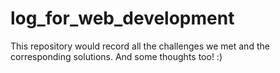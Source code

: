 # log_for_web_development
This repository would record all the challenges we met and the corresponding solutions.
And some thoughts too! :) 
